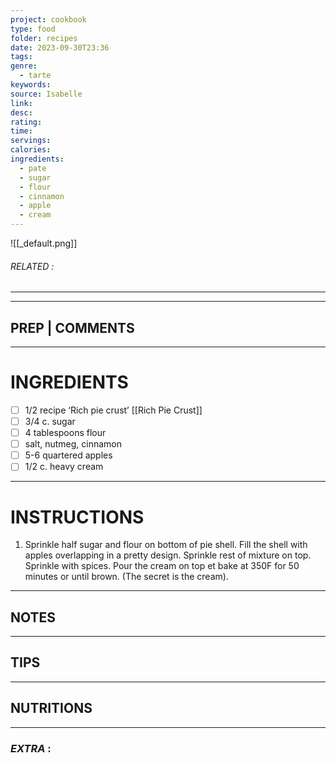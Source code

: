 ```yaml
---
project: cookbook
type: food
folder: recipes
date: 2023-09-30T23:36
tags: 
genre:
  - tarte
keywords: 
source: Isabelle
link: 
desc: 
rating: 
time: 
servings: 
calories: 
ingredients:
  - pate
  - sugar
  - flour
  - cinnamon
  - apple
  - cream
---
```


![[_default.png]]
###### *RELATED* : 
---


---
## PREP | COMMENTS



---
# INGREDIENTS

- [ ] 1/2 recipe ‘Rich pie crust’ [[Rich Pie Crust]]
- [ ] 3/4 c. sugar
- [ ] 4 tablespoons flour
- [ ] salt, nutmeg, cinnamon
- [ ] 5-6 quartered apples
- [ ] 1/2 c. heavy cream

---
# INSTRUCTIONS

1. Sprinkle half sugar and flour on bottom of pie shell. Fill the shell with apples overlapping in a pretty design. Sprinkle rest of mixture on top. Sprinkle with spices. Pour the cream on top et bake at 350F for 50 minutes or until brown. (The secret is the cream).

---
## NOTES



---
## TIPS



---
## NUTRITIONS



---
### *EXTRA* :



